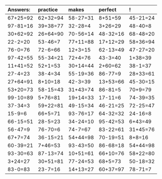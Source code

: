 | Answers: | practice | makes | perfect | ! |
| :--- | :--- | :--- | :--- | :--- |
| 67+25=92 | 62+32=94 | 58-27=31 | 8+51=59 | 45-21=24 | 
| 97-81=16 | 39+38=77 | 32-28=4 | 3+26=29 | 48-40=8 | 
| 30+62=92 | 26+64=90 | 70-56=14 | 48-32=16 | 68-48=20 | 
| 22-2=20 | 53-46=7 | 77+11=88 | 17+12=29 | 58+36=94 | 
| 76-0=76 | 72-6=66 | 12+3=15 | 62-13=49 | 47-27=20 | 
| 97-42=55 | 55-34=21 | 72+4=76 | 43-3=40 | 1+38=39 | 
| 11+41=52 | 52+1=53 | 30+14=44 | 2+60=62 | 38-1=37 | 
| 27-4=23 | 38-4=34 | 55-19=36 | 86-77=9 | 28+33=61 | 
| 27+64=91 | 8+10=18 | 42-3=39 | 13+53=66 | 45-30=15 | 
| 53+20=73 | 58-15=43 | 31+43=74 | 86-81=5 | 70+9=79 | 
| 99-10=89 | 5+76=81 | 19+14=33 | 17-11=6 | 74-39=35 | 
| 37-34=3 | 59+22=81 | 49-15=34 | 46-21=25 | 72-25=47 | 
| 15-9=6 | 66+5=71 | 93-76=17 | 64-32=32 | 24-16=8 | 
| 66-15=51 | 28-5=23 | 34-24=10 | 95-42=53 | 6+43=49 | 
| 56-47=9 | 76-70=6 | 74-7=67 | 83-22=61 | 31+45=76 | 
| 67+7=74 | 36-15=21 | 54+44=98 | 70-19=51 | 8+8=16 | 
| 60-39=21 | 7+46=53 | 93-43=50 | 86-68=18 | 54+44=98 | 
| 93-30=63 | 87-13=74 | 10+51=61 | 66+10=76 | 58+22=80 | 
| 3+24=27 | 30+51=81 | 77-24=53 | 68+5=73 | 50-18=32 | 
| 83-0=83 | 23-7=16 | 14+13=27 | 60+37=97 | 78-71=7 | 

